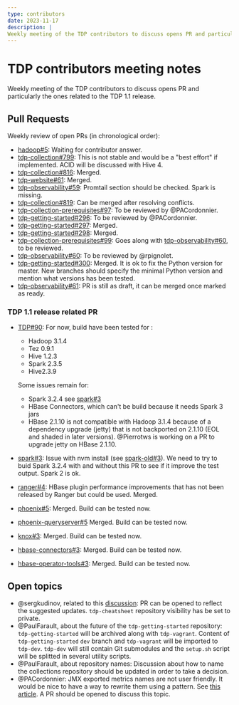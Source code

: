 ```yaml
---
type: contributors
date: 2023-11-17
description: |
Weekly meeting of the TDP contributors to discuss opens PR and particularly the ones related to the TDP 1.1 release.
---
```


# TDP contributors meeting notes

Weekly meeting of the TDP contributors to discuss opens PR and particularly the ones related to the TDP 1.1 release.

## Pull Requests

Weekly review of open PRs (in chronological order):

- [hadoop#5](https://github.com/TOSIT-IO/hadoop/pull/5): Waiting for contributor answer.
- [tdp-collection#799](https://github.com/TOSIT-IO/tdp-collection/pull/799): This is not stable and would be a "best effort" if implemented. ACID will be discussed with Hive 4.
- [tdp-collection#816](https://github.com/TOSIT-IO/tdp-collection/pull/816): Merged.
- [tdp-website#61](https://github.com/TOSIT-IO/tdp-website/pull/61): Merged.
- [tdp-observability#59](https://github.com/TOSIT-IO/tdp-observability/pull/59): Promtail section should be checked. Spark is missing.
- [tdp-collection#819](https://github.com/TOSIT-IO/tdp-collection/pull/819): Can be merged after resolving conflicts.
- [tdp-collection-prerequisites#97](https://github.com/TOSIT-IO/tdp-collection-prerequisites/pull/97): To be reviewed by @PACordonnier.
- [tdp-getting-started#296](https://github.com/TOSIT-IO/tdp-getting-started/pull/296): To be reviewed by @PACordonnier.
- [tdp-getting-started#297](https://github.com/TOSIT-IO/tdp-getting-started/pull/297): Merged.
- [tdp-getting-started#298](https://github.com/TOSIT-IO/tdp-getting-started/pull/298): Merged.
- [tdp-collection-prerequisites#99](https://github.com/TOSIT-IO/tdp-collection-prerequisites/pull/99): Goes along with [tdp-observability#60](https://github.com/TOSIT-IO/tdp-observability/pull/60), to be reviewed.
- [tdp-observability#60](https://github.com/TOSIT-IO/tdp-observability/pull/60): To be reviewed by @rpignolet.
- [tdp-getting-started#300](https://github.com/TOSIT-IO/tdp-getting-started/pull/300): Merged. It is ok to fix the Python version for master. New branches should specify the minimal Python version and mention what versions has been tested.
- [tdp-observability#61](https://github.com/TOSIT-IO/tdp-observability/pull/61): PR is still as draft, it can be merged once marked as ready.

### TDP 1.1 release related PR

- [TDP#90](https://github.com/TOSIT-IO/TDP/pull/90): For now, build have been tested for :

  - Hadoop 3.1.4
  - Tez 0.9.1
  - Hive 1.2.3
  - Spark 2.3.5
  - Hive2.3.9

  Some issues remain for:

  - Spark 3.2.4 see [spark#3](https://github.com/TOSIT-IO/spark/pull/3)
  - HBase Connectors, which can't be build because it needs Spark 3 jars
  - HBase 2.1.10 is not compatible with Hadoop 3.1.4 because of a dependency upgrade (jetty) that is not backported on 2.1.10 (EOL and shaded in later versions). @Pierrotws is working on a PR to upgrade jetty on HBase 2.1.10.

- [spark#3](https://github.com/TOSIT-IO/spark/pull/3): Issue with nvm install (see [spark-old#3](https://github.com/TOSIT-IO/spark-old/issues/3)). We need to try to buid Spark 3.2.4 with and without this PR to see if it improve the test output. Spark 2 is ok.
- [ranger#4](https://github.com/TOSIT-IO/ranger/pull/4): HBase plugin performance improvements that has not been released by Ranger but could be used. Merged.
- [phoenix#5](https://github.com/TOSIT-IO/phoenix/pull/5): Merged. Build can be tested now.
- [phoenix-queryserver#5](https://github.com/TOSIT-IO/phoenix-queryserver/pull/5) Merged. Build can be tested now.
- [knox#3](https://github.com/TOSIT-IO/knox/pull/3): Merged. Build can be tested now.
- [hbase-connectors#3](https://github.com/TOSIT-IO/hbase-connectors/pull/3): Merged. Build can be tested now.
- [hbase-operator-tools#3](https://github.com/TOSIT-IO/hbase-operator-tools/pull/3): Merged. Build can be tested now.

## Open topics

- @sergkudinov, related to this [discussion](https://github.com/orgs/TOSIT-IO/discussions/92): PR can be opened to reflect the suggested updates. `tdp-cheatsheet` repository visibility has be set to private.
- @PaulFarault, about the future of the `tdp-getting-started` repository: `tdp-getting-started` will be archived along with `tdp-vagrant`. Content of `tdp-getting-started` `dev` branch and `tdp-vagrant` will be imported to `tdp-dev`. `tdp-dev` will still contain Git submodules and the `setup.sh` script will be splitted in several utility scripts.
- @PaulFarault, about repository names: Discussion about how to name the collections repository should be updated in order to take a decision.
- @PACordonnier: JMX exported metrics names are not user friendly. It would be nice to have a way to rewrite them using a pattern. See [this article](https://godatadriven.com/blog/monitoring-hbase-with-prometheus/). A PR should be opened to discuss this topic.
